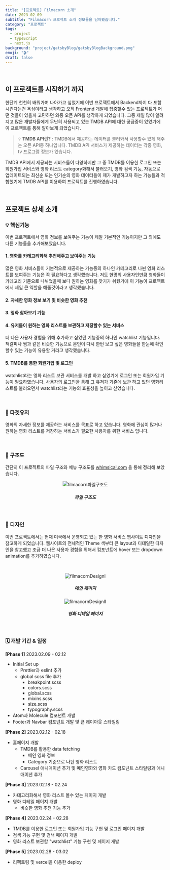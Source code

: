 ```yaml
---
title: "[프로젝트] Filmacorn 소개"
date: 2023-02-09
subtitle: "Filmacorn 프로젝트 소개 정보들을 담아봤습니다."
category: "프로젝트"
tags:
  - project
  - typeScript
  - next.js
background: "project/gatsbyBlog/gatsbyBlogBackground.png"
emoji: "🎬"
draft: false
---
```


</br>

## 이 프로젝트를 시작하기 까지

한단계 천천히 배워가며 나아가고 싶었기에 이번 프로젝트에서 Backend까지 다 포함 시킨다는건 욕심이라고 생각하고 오직 Frontend 개발에 집중할수 있는 프로젝트가 어떤 것들이 있을까 고민하던 와중 오픈 API를 생각하게 되었습니다. 그중 제일 많이 알려지고 많은 개발자들에게 무난히 사용되고 있는 TMDB API에 대한 궁금증이 있었기에 이 프로젝트를 통해 알아보게 되었습니다.

> 💡 <b>TMDB API란?</b> : TMDB에서 제공하는 데이터를 불러와서 사용할수 있게 해주는 오픈 API중 하나입니다. TMDB API 서비스가 제공하는 데이터는 각종 영화, tv 프로그램 정보가 있습니다.

TMDB API에서 제공되는 서비스들이 다양하지만 그 중 TMDB를 이용한 로그인 또는 회원가입 서비스와 영화 리스트 category화해서 불러오기, 영화 검색 기능, 자동으로 업데이트되는 최신순 또는 인기순의 영화 데이터들이 제가 개발하고자 하는 기능들과 적합했기에 TMDB API를 이용하여 프로젝트를 진행하였습니다.

<br/>

## 프로젝트 상세 소개

### 💡 핵심기능

이번 프로젝트에서 영화 정보를 보여주는 기능이 제일 기본적인 기능이지만 그 외에도 다른 기능들을 추가해보았습니다.

#### 1. 영화를 카테고리화해 추천해주고 보여주는 기능

많은 영화 서비스들이 기본적으로 제공하는 기능중의 하나인 카테고리로 나뉜 영화 리스트를 보여주는 기능은 꼭 필요하다고 생각했습니다. 저도 한명의 사용자인만큼 영화들이 카테고리 기준으로 나뉘었을때 보다 원하는 영화를 찾기가 쉬웠기에 이 기능이 프로젝트에서 제일 큰 역할을 해줄것이라고 생각했습니다.

#### 2. 자세한 영화 정보 보기 및 비슷한 영화 추천

#### 3. 영화 찾아보기 기능

#### 4. 유저들이 원하는 영화 리스트를 보관하고 저장할수 있는 서비스

더 나은 사용자 경험을 위해 추가하고 싶었던 기능중의 하나인 watchlist 기능입니다. 책갈피나 찜과 같은 비슷한 기능으로 본인이 다시 한번 보고 싶은 영화들을 한눈에 확인 할수 있는 기능이 유용할 거라고 생각했습니다.

#### 5. TMDB를 통한 회원가입 및 로그인

watchlist라는 영화 리스트 보관 서비스를 개발 하고 싶었기에 로그인 또는 회원가입 기능이 필요하였습니다. 사용자의 로그인을 통해 그 유저가 기존에 보관 하고 있던 영화리스트를 불러오면서 watchlist라는 기능의 효율성을 높이고 싶었습니다.

<br/>

### 🎯 타겟유저

영화의 자세한 정보를 제공하는 서비스를 목표로 하고 있습니다. 영화에 관심이 많거나 원하는 영화 리스트를 저장하는 서비스가 필요한 사용자를 위한 서비스 입니다.

<br/>

### 🧱 구조도

간단히 이 프로젝트의 파일 구조와 메뉴 구조도를 [whimsical.com](http://whimsical.com) 을 통해 정리해 보았습니다.

<div style="width:100%; margin:auto; text-align:center;">

![filmacorn파일구조도](../../assets/images/project/Filmacorn/filmacornFiles.png)

##### 파일 구조도

</div>

<br/>

### 🎨 디자인

이번 프로젝트에서는 현재 미국에서 운영되고 있는 한 영화 서비스 웹사이트 디자인을 참고하게 되었습니다. 웹사이트의 전체적인 Theme 색부터 큰 layout과 디테일한 디자인을 참고했고 조금 더 나은 사용자 경험을 위해서 컴포넌트에 hover 또는 dropdown animation를 추가하였습니다.

<br/>

<div style="width:100%; margin:auto; text-align:center;">

![filmacornDesignI](../../assets/images/project/Filmacorn/filmacornDesignI.png)

##### 메인 페이지

</div>

<div style="width:100%; margin:auto; text-align:center;">

![filmacornDesignII](../../assets/images/project/Filmacorn/filmacornDesignII.png)

##### 영화 디테일 페이지

</div>

<br/>

### 🗓️ 개발 기간 & 일정

<b>[Phase 1]</b> 2023.02.09 - 02.12

- Initial Set up
  - Prettier과 eslint 추가
  - global scss file 추가
    - breakpoint.scss
    - colors.scss
    - global.scss
    - mixins.scss
    - size.scss
    - typography.scss
- Atom과 Molecule 컴포넌트 개발
- Footer과 Navbar 컴포넌트 개발 및 큰 레이아웃 스타일링

<b>[Phase 2]</b> 2023.02.12 - 02.18

- 홈페이지 개발
  - TMDB를 활용한 data fetching
    - 메인 영화 정보
    - Category 기준으로 나뉜 영화 리스트
  - Carousel 애니매이션 추가 및 메인영화와 영화 카드 컴포넌트 스타일링과 애니매이션 추가

<b>[Phase 3]</b> 2023.02.18 - 02.24

- 카테고리화해서 영화 리스트 볼수 있는 페이지 개발
- 영화 디테일 페이지 개발
  - 비슷한 영화 추천 기능 추가

<b>[Phase 4]</b> 2023.02.24 - 02.28

- TMDB를 이용한 로그인 또는 회원가입 기능 구현 및 로그인 페이지 개발
- 검색 기능 구현 및 검색 페이지 개발
- 영화 리스트 보관함 "watchlist" 기능 구현 및 페이지 개발

<b>[Phase 5]</b> 2023.02.28 - 03.02

- 리팩토링 및 vercel을 이용한 deploy

<br/>
